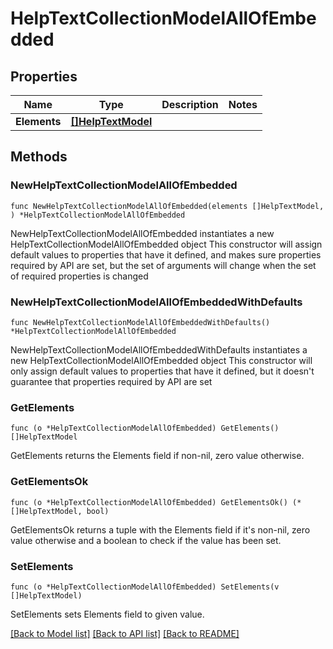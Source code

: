 # HelpTextCollectionModelAllOfEmbedded

## Properties

Name | Type | Description | Notes
------------ | ------------- | ------------- | -------------
**Elements** | [**[]HelpTextModel**](HelpTextModel.md) |  | 

## Methods

### NewHelpTextCollectionModelAllOfEmbedded

`func NewHelpTextCollectionModelAllOfEmbedded(elements []HelpTextModel, ) *HelpTextCollectionModelAllOfEmbedded`

NewHelpTextCollectionModelAllOfEmbedded instantiates a new HelpTextCollectionModelAllOfEmbedded object
This constructor will assign default values to properties that have it defined,
and makes sure properties required by API are set, but the set of arguments
will change when the set of required properties is changed

### NewHelpTextCollectionModelAllOfEmbeddedWithDefaults

`func NewHelpTextCollectionModelAllOfEmbeddedWithDefaults() *HelpTextCollectionModelAllOfEmbedded`

NewHelpTextCollectionModelAllOfEmbeddedWithDefaults instantiates a new HelpTextCollectionModelAllOfEmbedded object
This constructor will only assign default values to properties that have it defined,
but it doesn't guarantee that properties required by API are set

### GetElements

`func (o *HelpTextCollectionModelAllOfEmbedded) GetElements() []HelpTextModel`

GetElements returns the Elements field if non-nil, zero value otherwise.

### GetElementsOk

`func (o *HelpTextCollectionModelAllOfEmbedded) GetElementsOk() (*[]HelpTextModel, bool)`

GetElementsOk returns a tuple with the Elements field if it's non-nil, zero value otherwise
and a boolean to check if the value has been set.

### SetElements

`func (o *HelpTextCollectionModelAllOfEmbedded) SetElements(v []HelpTextModel)`

SetElements sets Elements field to given value.



[[Back to Model list]](../README.md#documentation-for-models) [[Back to API list]](../README.md#documentation-for-api-endpoints) [[Back to README]](../README.md)


